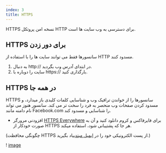 ```yaml
---
index: 3
title: HTTPS
---
```

HTTPS نسخه امن پروتکل HTTP برای دسترسی به وب سایت ها است.

## HTTPS برای دور زدن

سانسورها فقط می توانند سایت ها را با استفاده از HTTP مسدود کنند.

1.  به دنبال  http:// در ابتدای آدرس وب بگردید.
2.  سایت را دوباره با https:// بارگذاری کنید.

## HTTPS در همه جا

HTTPS سانسورها را از خواندن ترافیک وب و شناسایی کلمات کلیدی باز میدارد، و مسدود کردن صفحات وب منحصر به فرد را سخت تر می کند. سانسور هنوز می تواند نام دامنه مانند Facebook.com را شناسایی و مسدود کند.

*   افزودنی مرورگر [HTTPS Everywhere](https://www.eff.org/https-everywhere) برای فایرفاکس و کروم دانلود کنید و آن به صورت خودکار از HTTPS هر جا که پشتیبانی شود، استفاده میکند.

(چگونگی محافظت HTTPS از پست الکترونیکی خود را در [ایمیل مبتدی](umbrella://communications/email/beginner)یاد بگیرید.)

! [image](internetb2.png)
